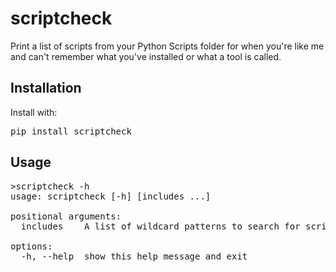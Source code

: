 # scriptcheck

Print a list of scripts from your Python Scripts folder for when you're like me and can't remember what you've installed or what a tool is called.

## Installation

Install with:

<pre>
pip install scriptcheck
</pre>



## Usage

<pre>
>scriptcheck -h
usage: scriptcheck [-h] [includes ...]

positional arguments:
  includes    A list of wildcard patterns to search for scripts with. i.e. >scriptcheck a* d* will only print scripts starting with an 'a' or a 'd'.

options:
  -h, --help  show this help message and exit
</pre>
